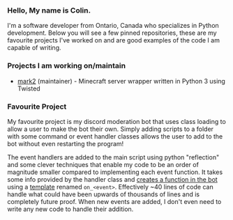 ### Hello, My name is Colin. 
I'm a software developer from Ontario, Canada who specializes in Python development. Below you will see a few pinned repositories, these are my favourite projects I've worked on and are good examples of the code I am capable of writing.

### Projects I am working on/maintain

- [mark2](https://github.com/gsand/mark2) (maintainer) - Minecraft server wrapper written in Python 3 using Twisted

### Favourite Project
My favourite project is my discord moderation bot that uses class loading to allow a user to make the bot their own. Simply adding scripts to a folder with some command or event handler classes allows the user to add to the bot without even restarting the program!

The event handlers are added to the main script using python "reflection" and some clever techniques that enable my code to be an order of magnitude smaller compared to implementing each event function. It takes some info provided by the handler class and [creates a function in the bot](https://github.com/Column01/Discord-Moderation-Bot/blob/master/event_registry.py#L63-L94) using a [template](https://github.com/Column01/Discord-Moderation-Bot/blob/master/bot.py#L46-L56) renamed `on_<event>`. Effectively ~40 lines of code can handle what could have been upwards of thousands of lines and is completely future proof. When new events are added, I don't even need to write any new code to handle their addition.
